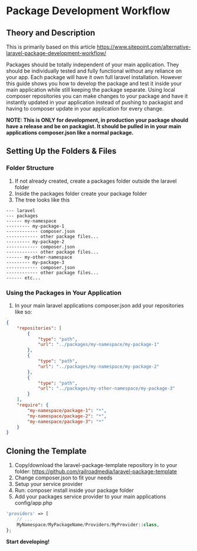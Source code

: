 # Package Development Workflow

## Theory and Description

This is primarily based on this article https://www.sitepoint.com/alternative-laravel-package-development-workflow/

Packages should be totally independent of your main application. They should be individually tested and fully functional without any reliance on your app. Each package will have it own full laravel installation. However this guide shows you how to develop the package and test it inside your main application while still keeping the package separate. Using local composer repositories you can make changes to your package and have it instantly updated in your application instead of pushing to packagist and having to composer update in your application for every change. 

**NOTE: This is ONLY for development, in production your package should have a release and be on packagist. It should be pulled in in your main applications composer.json like a normal package.**

## Setting Up the Folders & Files

### Folder Structure
1. If not already created, create a packages folder outside the laravel folder
1. Inside the packages folder create your package folder
1. The tree looks like this

```text
--- laravel
--- packages
------ my-namespace
--------- my-package-1
------------ composer.json
------------ other package files...
--------- my-package-2
------------ composer.json
------------ other package files...
------ my-other-namespace
--------- my-package-3
------------ composer.json
------------ other package files...
------ etc...
```

### Using the Packages in Your Application
1. In your main laravel applications composer.json add your repositories like so:
```json
{
    "repositories": [
        {
            "type": "path",
            "url": "../packages/my-namespace/my-package-1"
        },
        {
            "type": "path",
            "url": "../packages/my-namespace/my-package-2"
        },
        {
            "type": "path",
            "url": "../packages/my-other-namespace/my-package-3"
        }
    ],
    "require": {
        "my-namespace/package-1": "*",
        "my-namespace/package-2": "*",
        "my-namespace/package-3": "*"
    }
}
```

## Cloning the Template
1. Copy/download the laravel-package-template repository in to your folder: https://github.com/railroadmedia/laravel-package-template 
1. Change composer.json to fit your needs
1. Setup your service provider
1. Run: composer install inside your package folder
1. Add your packages service provider to your main applications config/app.php
```php
'providers' => [
    // ...
    MyNamespace/MyPackageName/Providers/MyProvider::class,
};

```
**Start developing!**